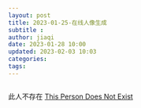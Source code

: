 ```yaml
---
layout: post
title: 2023-01-25-在线人像生成
subtitle :
author: jiaqi
date: 2023-01-28 10:00
updated: 2023-02-03 10:03
categories: 
tags:
---
```

```toc
```

此人不存在
[This Person Does Not Exist](https://thispersondoesnotexist.com/)